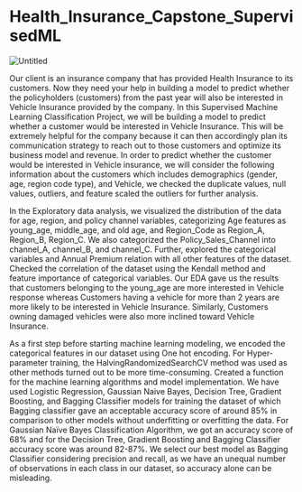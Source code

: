 # Health_Insurance_Capstone_SupervisedML


![Untitled](https://user-images.githubusercontent.com/107920120/211268678-e3a60bb1-c381-4a64-b6e0-9061874a5fe8.png)


Our client is an insurance company that has provided Health Insurance to its
customers. Now they need your help in building a model to predict whether the
policyholders (customers) from the past year will also be interested in Vehicle
Insurance provided by the company. In this Supervised Machine Learning
Classification Project, we will be building a model to predict whether a customer
would be interested in Vehicle Insurance. This will be extremely helpful for the
company because it can then accordingly plan its communication strategy to reach
out to those customers and optimize its business model and revenue.
In order to predict whether the customer would be interested in Vehicle insurance,
we will consider the following information about the customers which includes
demographics (gender, age, region code type), and Vehicle, we checked the
duplicate values, null values, outliers, and feature scaled the outliers for further
analysis.

In the Exploratory data analysis, we visualized the distribution of the data for age,
region, and policy channel variables, categorizing Age features as young_age,
middle_age, and old age, and Region_Code as Region_A, Region_B, Region_C. We
also categorized the Policy_Sales_Channel into channel_A, channel_B, and
channel_C. Further, explored the categorical variables and Annual Premium relation
with all other features of the dataset. Checked the correlation of the dataset using
the Kendall method and feature importance of categorical variables. Our EDA gave
us the results that customers belonging to the young_age are more interested in
Vehicle response whereas Customers having a vehicle for more than 2 years are
more likely to be interested in Vehicle Insurance. Similarly, Customers owning
damaged vehicles were also more inclined toward Vehicle Insurance.


As a first step before starting machine learning modeling, we encoded the
categorical features in our dataset using One hot encoding. For Hyper-parameter
training, the HalvingRandomizedSearchCV method was used as other methods
turned out to be more time-consuming. Created a function for the machine
learning algorithms and model implementation. We have used Logistic Regression,
Gaussian Naive Bayes, Decision Tree, Gradient Boosting, and Bagging Classifier
models for training the dataset of which Bagging classifier gave an acceptable
accuracy score of around 85% in comparison to other models without underfitting
or overfitting the data. For Gaussian Naïve Bayes Classification Algorithm, we got an
accuracy score of 68% and for the Decision Tree, Gradient Boosting and Bagging
Classifier accuracy score was around 82-87%. We select our best model as Bagging
Classifier considering precision and recall, as we have an unequal number of
observations in each class in our dataset, so accuracy alone can be misleading.
